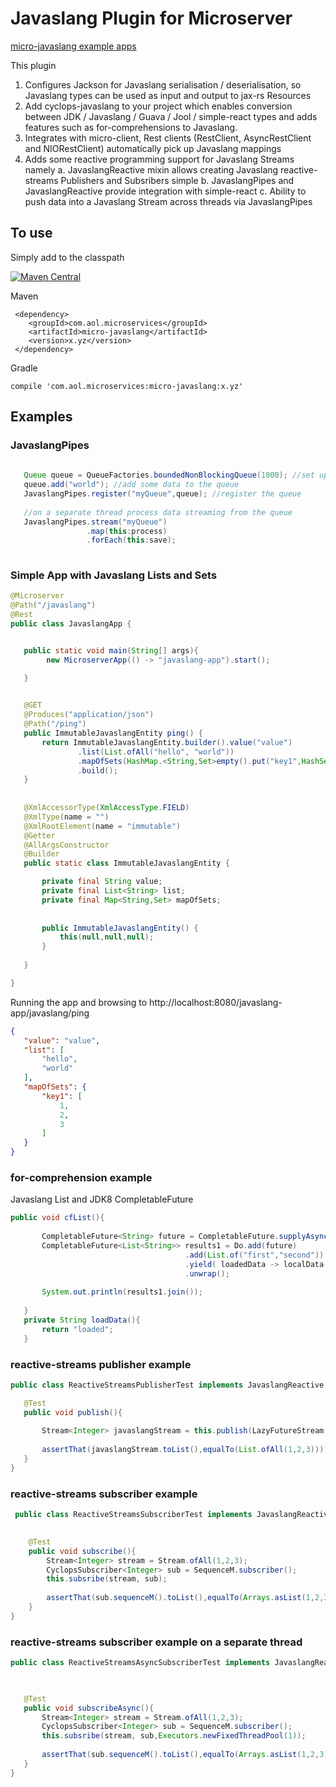 # Javaslang Plugin for Microserver

[micro-javaslang example apps](https://github.com/aol/micro-server/tree/master/micro-javaslang/src/test/java/app)

This plugin 

1. Configures Jackson for Javaslang serialisation / deserialisation, so Javaslang types can be used as input and output to jax-rs Resources
2. Add cyclops-javaslang to your project which enables conversion between JDK / Javaslang / Guava / Jool / simple-react types and adds features such as for-comprehensions to Javaslang.
3. Integrates with micro-client, Rest clients (RestClient, AsyncRestClient and NIORestClient) automatically pick up Javaslang mappings
4. Adds some reactive programming support for Javaslang Streams namely 
     a. JavaslangReactive mixin allows creating Javaslang reactive-streams Publishers and Subsribers simple
     b. JavaslangPipes and JavaslangReactive provide integration with simple-react
     c. Ability to push data into a Javaslang Stream across threads via JavaslangPipes


	 

## To use

Simply add to the classpath

[![Maven Central](https://maven-badges.herokuapp.com/maven-central/com.aol.microservices/micro-javaslang/badge.svg)](https://maven-badges.herokuapp.com/maven-central/com.aol.microservices/micro-javaslang)

Maven 

     <dependency>
        <groupId>com.aol.microservices</groupId>  
        <artifactId>micro-javaslang</artifactId>
        <version>x.yz</version>
     </dependency>
     
Gradle

    compile 'com.aol.microservices:micro-javaslang:x.yz'
    
## Examples

### JavaslangPipes

 ```java
 	
	Queue queue = QueueFactories.boundedNonBlockingQueue(1000); //set up an Agrona backed wait-free queue
	queue.add("world"); //add some data to the queue
	JavaslangPipes.register("myQueue",queue); //register the queue
	
	//on a separate thread process data streaming from the queue
	JavaslangPipes.stream("myQueue")
				  .map(this:process)
				  .forEach(this:save);
	
```
    
### Simple App with Javaslang Lists and Sets

 ```java
@Microserver
@Path("/javaslang")
@Rest
public class JavaslangApp {


	public static void main(String[] args){
		 new MicroserverApp(() -> "javaslang-app").start();

	}

	
	@GET
	@Produces("application/json")
	@Path("/ping")
	public ImmutableJavaslangEntity ping() {
		return ImmutableJavaslangEntity.builder().value("value")
				.list(List.ofAll("hello", "world"))
				.mapOfSets(HashMap.<String,Set>empty().put("key1",HashSet.ofAll(Arrays.asList(1, 2, 3))))
				.build();
	}
	
	
	@XmlAccessorType(XmlAccessType.FIELD)
	@XmlType(name = "")
	@XmlRootElement(name = "immutable")
	@Getter
	@AllArgsConstructor
	@Builder
	public static class ImmutableJavaslangEntity {

		private final String value;
		private final List<String> list;
		private final Map<String,Set> mapOfSets;
		
		
		public ImmutableJavaslangEntity() {
			this(null,null,null);
		}
		
	}

}    
```

Running the app and browsing to http://localhost:8080/javaslang-app/javaslang/ping

 ```json
{
    "value": "value",
    "list": [
        "hello",
        "world"
    ],
    "mapOfSets": {
        "key1": [
            1,
            2,
            3
        ]
    }
}    
 ```   
 
### for-comprehension example
 
 Javaslang List and JDK8 CompletableFuture
 
 ```java 
 public void cfList(){
		
		CompletableFuture<String> future = CompletableFuture.supplyAsync(this::loadData);
		CompletableFuture<List<String>> results1 = Do.add(future)
 									    .add(List.of("first","second"))
 										.yield( loadedData -> localData-> loadedData + ":" + localData )
 										.unwrap();
		
		System.out.println(results1.join());
		
	}
	private String loadData(){
		return "loaded";
	}
 ```

### reactive-streams publisher example

 ```java 
public class ReactiveStreamsPublisherTest implements JavaslangReactive {

	@Test
	public void publish(){
		
		Stream<Integer> javaslangStream = this.publish(LazyFutureStream.of(1,2,3));
		
		assertThat(javaslangStream.toList(),equalTo(List.ofAll(1,2,3)));
	}
}
 ```
 
 ### reactive-streams subscriber example
 
```java 
 public class ReactiveStreamsSubscriberTest implements JavaslangReactive {

	
	@Test
	public void subscribe(){
		Stream<Integer> stream = Stream.ofAll(1,2,3);
		CyclopsSubscriber<Integer> sub = SequenceM.subscriber();
		this.subsribe(stream, sub);
		
		assertThat(sub.sequenceM().toList(),equalTo(Arrays.asList(1,2,3)));
	}
}
 ``` 
 
 ### reactive-streams subscriber example on a separate thread
 
 
 ```java
 public class ReactiveStreamsAsyncSubscriberTest implements JavaslangReactive {


	
	@Test
	public void subscribeAsync(){
		Stream<Integer> stream = Stream.ofAll(1,2,3);
		CyclopsSubscriber<Integer> sub = SequenceM.subscriber();
		this.subsribe(stream, sub,Executors.newFixedThreadPool(1));
		
		assertThat(sub.sequenceM().toList(),equalTo(Arrays.asList(1,2,3)));
	}
}
```
 